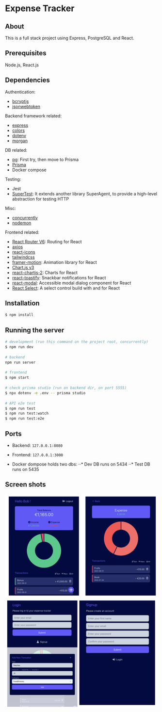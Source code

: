 # Expense Tracker

## About

This is a full stack project using Express, PostgreSQL and React.

## Prerequisites

Node.js, React.js

## Dependencies

Authentication:

-   [bcryptjs](https://www.npmjs.com/package/bcryptjs)
-   [jsonwebtoken](https://www.npmjs.com/package/jsonwebtoken)

Backend framework related:

-   [express](https://expressjs.com/)
-   [colors](https://www.npmjs.com/package/colors)
-   [dotenv](https://www.npmjs.com/package/dotenv)
-   [morgan](https://www.npmjs.com/package/morgan)

DB related:

-   [pg](https://www.npmjs.com/package/pg): First try, then move to Prisma
-   [Prisma](https://www.prisma.io/)
-   Docker compose

Testing:

-   Jest
-   [SuperTest](https://github.com/visionmedia/supertest#readme): It extends another library SuperAgent, to provide a high-level abstraction for testing HTTP

Misc:

-   [concurrently](https://www.npmjs.com/package/concurrently)
-   [nodemon](https://www.npmjs.com/package/nodemon)

Frontend related:

-   [React Router V6](https://reactrouter.com/): Routing for React
-   [axios](https://axios-http.com/)
-   [react-icons](https://react-icons.github.io/react-icons/)
-   [tailwindcss](https://tailwindcss.com/)
-   [framer-motion](https://www.npmjs.com/package/framer-motion): Animation library for React
-   [Chart.js v3](https://www.chartjs.org/docs/latest/)
-   [react-chartjs-2](https://www.npmjs.com/package/react-chartjs-2#docs): Charts for React
-   [react-toastify](https://www.npmjs.com/package/react-toastify): Snackbar notifications for React
-   [react-modal](https://www.npmjs.com/package/react-modal): Accessible modal dialog component for React
-   [React Select](https://react-select.com/home): A select control build with and for React

## Installation

```bash
$ npm install
```

## Running the server

```bash
# development (run this command on the project root, concurrently)
$ npm run dev

# backend
npm run server

# frontend
$ npm start

# check prisma studio (run on backend dir, on port 5555)
$ npx dotenv -e .env -- prisma studio

# API e2e test
$ npm run test
$ npm run test:watch
$ npm run test:e2e

```

## Ports

-   Backend: `127.0.0.1:8080`
-   Frontend: `127.0.0.1:3000`

-   Docker dompose holds two dbs:
    ⋅⋅* Dev DB runs on 5434
    ⋅⋅* Test DB runs on 5435

## Screen shots

![alt text](https://github.com/cligrenet/Expense-tracker/blob/main/frontend/public/shot1.png 'shot 1')
![alt text](https://github.com/cligrenet/Expense-tracker/blob/main/frontend/public/shot2.png 'shot 2')
